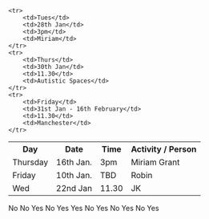 <table>
	<tr>
		<th>Day</th>
		<th>Date</th>
		<th>Time</th>
		<th>Activity / Person</th>
	</tr>
	<tr>
		<td>Thursday</td>
		<td>16th Jan.</td>
		<td>3pm</td>
		<td>Miriam Grant</td>
	</tr>
	<tr>
		<td>Friday</td>
		<td>10th Jan.</td>
		<td>TBD</td>
		<td>Robin</td>
	</tr>
	<tr>
		<td>Wed</td>
		<td>22nd Jan</td>
		<td>11.30</td>
		<td>JK</td>
	</tr>

	<tr>
		<td>Tues</td>
		<td>28th Jan</td>
		<td>3pm</td>
		<td>Miriam</td>
	</tr>
	<tr>
		<td>Thurs</td>
		<td>30th Jan</td>
		<td>11.30</td>
		<td>Autistic Spaces</td>
	</tr>
	<tr>
		<td>Friday</td>
		<td>31st Jan - 16th February</td>
		<td>11.30</td>
		<td>Manchester</td>
	</tr>
</table>





No
No
Yes
No
Yes
Yes
No
Yes
No
Yes
No
Yes

